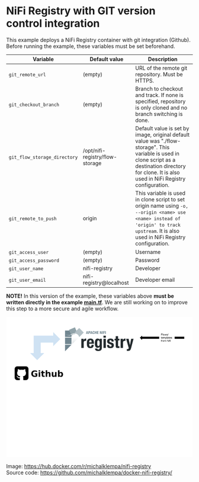 # NiFi Registry with GIT version control integration

This example deploys a NiFi Registry container with git integration (Github). 
Before running the example, these variables must be set beforehand. 

| Variable   | Default value | Description |
| ------------- | ------------- | ------------- |
| `git_remote_url`  | (empty)  | URL of the remote git repository. Must be HTTPS. |
| `git_checkout_branch`  | (empty)  |Branch to checkout and track. If none is specified, repository is only cloned and no branch switching is done.|
| `git_flow_storage_directory`  | /opt/nifi-registry/flow-storage  | Default value is set by image, original default value was "./flow-storage". This variable is used in clone script as a destination directory for clone. It is also used in NiFi Registry configuration.|
| `git_remote_to_push`  | origin  |This variable is used in clone script to set origin name using `-o, --origin <name> use <name> instead of 'origin' to track upstream`. It is also used in NiFi Registry configuration.|
| `git_access_user`  | (empty)  |Username|
| `git_access_password`  | (empty)  |Password|
| `git_user_name`  | nifi-registry  |Developer|
| `git_user_email`  | nifi-registry@localhost  |Developer email|

__NOTE!__ In this version of the example, these variables above __must be written directly in the example [main.tf](main.tf#L26-L33)__.
We are still working on to improve this step to a more secure and agile workflow.


![img](../resources/images/nifi_registry_git_integration.png)

Image: https://hub.docker.com/r/michalklempa/nifi-registry <br />
Source code: https://github.com/michalklempa/docker-nifi-registry/


